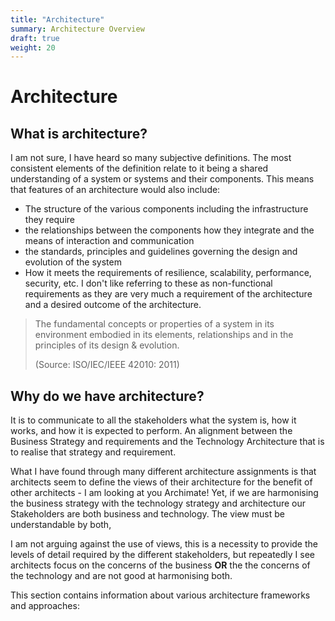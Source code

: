 ```yaml
---
title: "Architecture"
summary: Architecture Overview
draft: true
weight: 20
---
```


# Architecture

## What is architecture?

I am not sure, I have heard so many subjective definitions. The most consistent elements of the definition relate to it being a shared understanding of a system or systems and their components. This means that features of an architecture would also include:
- The structure of the various components including the infrastructure they require
- the relationships between the components how they integrate and the means of interaction and communication
- the standards, principles and guidelines governing the design and evolution of the system
- How it meets the requirements of resilience, scalability, performance, security, etc. I don't like referring to these as non-functional requirements as they are very much a requirement of the architecture and a desired outcome of the architecture.

> The fundamental concepts or properties of a
> system in its environment embodied in its elements,
> relationships and in the principles of its design &
> evolution.
> 
> (Source: ISO/IEC/IEEE 42010: 2011)

## Why do we have architecture?
It is to communicate to all the stakeholders what the system is, how it works, and how it is expected to perform. An alignment between the Business Strategy and requirements and the Technology Architecture that is to realise that strategy and requirement.

What I have found through many different architecture assignments is that architects seem to define the views of their architecture for the benefit of other architects - I am looking at you Archimate!
Yet, if we are harmonising the business strategy with the technology strategy and architecture our Stakeholders are both business and technology. The view must be understandable by both,

I am not arguing against the use of views, this is a necessity to provide the levels of detail required by the different stakeholders, but repeatedly I see architects focus on the concerns of the business **OR** the the concerns of the technology and are not good at harmonising both.

This section contains information about various architecture frameworks and approaches: